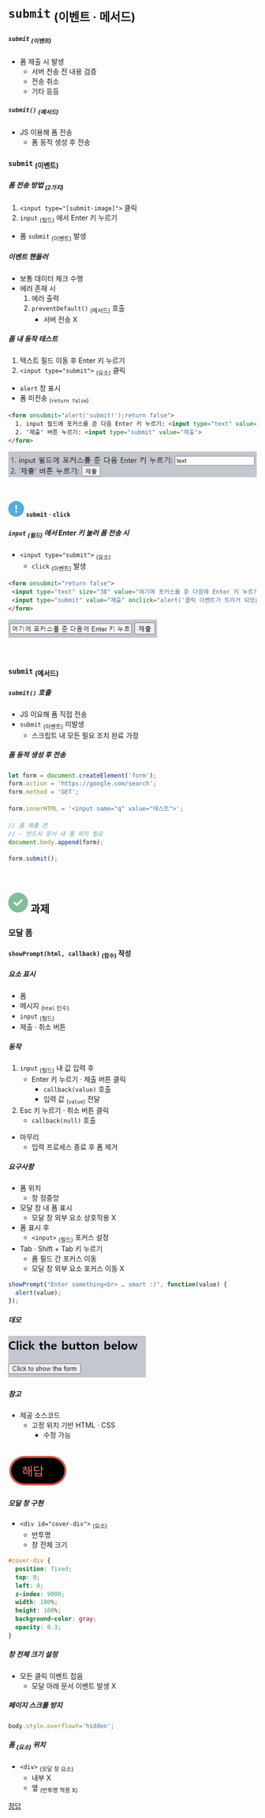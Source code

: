 `submit` <sub>(이벤트 · 메서드)</sub>
====

##### `submit` <sub>(이벤트)</sub>
- 폼 제출 시 발생
  - 서버 전송 전 내용 검증
  - 전송 취소
  - 기타 등등

##### `submit()` <sub>(메서드)</sub>
- JS 이용해 폼 전송
  - 폼 동적 생성 후 전송

### `submit` <sub>(이벤트)</sub>

##### 폼 전송 방법 <sub>(2가지)</sub>
1. `<input type="[submit·image]">` 클릭
2. `input` <sub>(필드)</sub> 에서 Enter 키 누르기
- 폼 `submit` <sub>(이벤트)</sub> 발생

##### 이벤트 핸들러
- 보통 데이터 체크 수행
- 에러 존재 시
  1. 에러 출력
  2. `preventDefault()` <sub>(메서드)</sub> 호출
      - 서버 전송 X

##### 폼 내 동작 테스트
1. 텍스트 필드 이동 후 Enter 키 누르기
2. `<input type="submit">` <sub>(요소)</sub> 클릭
- `alert` 창 표시
- 폼 미전송 <sub>(`return false`)</sub>
```html
<form onsubmit="alert('submit!');return false">
  1. input 필드에 포커스를 준 다음 Enter 키 누르기: <input type="text" value="text"><br>
  2. '제출' 버튼 누르기: <input type="submit" value="제출">
</form>
```

![submit-event](../../images/02/04/04/submit-event.png)

<br />

<img src="../../images/commons/icons/circle-exclamation-solid.svg" /> **`submit` · `click`**

##### `input` <sub>(필드)</sub> 에서 Enter 키 눌러 폼 전송 시
- `<input type="submit">` <sub>(요소)</sub>
  - `click` <sub>(이벤트)</sub> 발생
```html
<form onsubmit="return false">
 <input type="text" size="30" value="여기에 포커스를 준 다음에 Enter 키 누르기">
 <input type="submit" value="제출" onclick="alert('클릭 이벤트가 트리거 되었습니다!')">
</form>
```

![submit-click-relationship](../../images/02/04/04/submit-click-relationship.png)

<br />

### `submit` <sub>(메서드)</sub>

##### `submit()` 호출
- JS 이요해 폼 직접 전송
- `submit` <sub>(이벤트)</sub> 미발생
  - 스크립트 내 모든 필요 조치 완료 가정

##### 폼 동적 생성 후 전송
```javascript
let form = document.createElement('form');
form.action = 'https://google.com/search';
form.method = 'GET';

form.innerHTML = '<input name="q" value="테스트">';

// 폼 제출 전
// - 반드시 문서 내 폼 위치 필요
document.body.append(form);

form.submit();
```

<br />

## <img src="../../images/commons/icons/circle-check-solid.svg" /> 과제

### 모달 폼

#### `showPrompt(html, callback)` <sub>(함수)</sub> 작성

##### 요소 표시
- 폼
- 메시지 <sub>(`html` 인수)</sub>
- `input` <sub>(필드)</sub>
- 제출 · 취소 버튼

##### 동작
1. `input` <sub>(필드)</sub> 내 값 입력 후
    - Enter 키 누르기 · 제출 버튼 클릭
      - `callback(value)` 호출
      - 입력 값 <sub>(`value`)</sub> 전달
2. Esc 키 누르기 · 취소 버튼 클릭
    - `callback(null)` 호출
- 마무리
  - 입력 프로세스 종료 후 폼 제거

##### 요구사항
- 폼 위치
  - 창 정중앙
- 모달 창 내 폼 표시
  - 모달 창 외부 요소 상호작용 X
- 폼 표시 후
  - `<input>` <sub>(필드)</sub> 포커스 설정
- Tab · Shift + Tab 키 누르기
  - 폼 필드 간 포커스 이동
  - 모달 창 외부 요소 포커스 이동 X

```javascript
showPrompt("Enter something<br> … smart :)", function(value) {
  alert(value);
});
```

##### 데모

![assignment-modal-form](../../images/02/04/04/assignment-modal-form.png)

##### 참고
- 제공 소스코드
  - 고정 위치 기반 HTML · CSS
    - 수정 가능

<br />

<img src="../../images/commons/icons/circle-answer.svg" />

##### 모달 창 구현
- `<div id="cover-div">` <sub>(요소)</sub>
  - 반투명
  - 창 전체 크기
```css
#cover-div {
  position: fixed;
  top: 0;
  left: 0;
  z-index: 9000;
  width: 100%;
  height: 100%;
  background-color: gray;
  opacity: 0.3;
}
```

##### 창 전체 크기 설정
- 모든 클릭 이벤트 잡음
  - 모달 아래 문서 이벤트 발생 X

##### 페이지 스크롤 방지
```javascript
body.style.overflowY='hidden';
```

##### 폼 <sub>(요소)</sub> 위치
- `<div>` <sub>(모달 창 요소)</sub>
  - 내부 X
  - 옆 <sub>(반투명 적용 X)</sub>

[정답](https://plnkr.co/edit/oYjYoJzvYtxvjEAr?p=preview)
